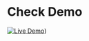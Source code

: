 # Check Demo

[![Live Demo](https://img.shields.io/badge/demo-live-brightgreen?style=for-the-badge)](https://web3-wallet-adapter.vercel.app/))
